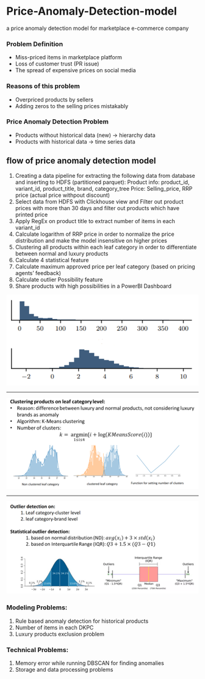 # Price-Anomaly-Detection-model
a price anomaly detection model for marketplace e-commerce company


### Problem Definition
- Miss-priced items in marketplace platform
- Loss of customer trust (PR issue)
- The spread of expensive prices on social media


### Reasons of this problem
- Overpriced products by sellers
- Adding zeros to the selling prices mistakably

### Price Anomaly Detection Problem
- Products without historical data (new) -> hierarchy data
- Products with historical data -> time series data

## flow of price anomaly detection model
1. Creating a data pipeline for extracting the following data from database and inserting to HDFS (partitioned parquet):
Product info: product_id, variant_id, product_title, brand, category_tree
Price: Selling_price, RRP price (actual price withpout discount)
2. Select data from HDFS with Clickhouse view and Filter out product prices with more than 30 days and filter out products which have printed price
3. Apply RegEx on product title to extract number of items in each variant_id
4. Calculate logarithm of RRP price in order to normalize the price distribution and make the model insensitive on higher prices
5. Clustering all products within each leaf category in order to differentiate between normal and luxury products
6. Calculate 4 statistical feature
7. Calculate maximum approved price per leaf category (based on pricing agents’ feedback)
8. Calculate outlier Possibility feature
9. Share products with high possibilities in a PowerBI Dashboard

![Untitled](images/np.png)

---

![Untitled](images/clusteringzProductsOnLeafCategoryLevel.png)

---

![Untitled](images/outlierDetection.png)


### Modeling Problems:
1. Rule based anomaly detection for historical products
2. Number of items in each DKPC
3. Luxury products exclusion problem 
### Technical Problems:
1. Memory error while running DBSCAN for finding anomalies
2. Storage and data processing problems
